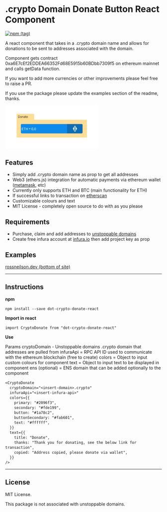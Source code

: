 # .crypto Domain Donate Button React Component
[![npm (tag)](https://img.shields.io/npm/v/dot-crypto-donate-react)](https://www.npmjs.com/package/dot-crypto-donate-react)

A react component that takes in a .crypto domain name and allows for donations to be sent to addresses associated with the domain.

Component gets contract 0xa6E7cEf2EDDEA66352Fd68E5915b60BDbb7309f5 on ethereum mainnet and calls getData function.

If you want to add more currencies or other improvements please feel free to raise a PR. 

If you use the package please update the examples section of the readme, thanks.

<img src="https://github.com/rossneilson/dot-crypto-donate-react/blob/master/example.png" width="300"/>

## Features 
* Simply add .crypto domain name as prop to get all addresses
* Web3 (ethers.js) integration for automatic payments via ethereum wallet ([metamask](https://metamask.io), etc)
* Currently only supports ETH and BTC (main functionality for ETH)
* If successful links to transaction on [etherscan](https://etherscan.io)
* Customizable colours and text
* MIT License - completely open source to do with as you please

## Requirements
* Purchase, claim and add addresses to [unstoppable domains](https://unstoppabledomains.com/)
* Create free infura account at [infura.io](https://infura.io/) then add project key as prop

## Examples 
[rossneilson.dev (bottom of site)](https://rossneilson.dev)


-------
## Instructions

**npm**

```
npm install --save dot-crypto-donate-react
```

**Import in react**

```
import CryptoDonate from "dot-crypto-donate-react"
```

**Use**

Params
cryptoDomain - Unstoppable domains .crypto domain that addresses are pulled from
infuraApi = RPC API ID used to communicate with the ethereum blockchain (free to create)
colors = Object to input custom colours for component
text = Object to input text to be displayed in component
ens (optional) = ENS domain that can be added optionally to the component

```
<CryptoDonate
  cryptoDomain="<insert-domain>.crypto"
  infuraApi="<insert-infura-api>"
  colors={{
    primary: "#2096f3",
    secondary: "#fde199",
    button: "#1a78c2",
    buttonSecondary: "#fab601",
    text: "#ffffff",
  }}
  text={{
    title: "Donate",
    thanks: "Thank you for donating, see the below link for transaction",
    copied: "Address copied, please donate via wallet",
  }}
/>
```

-------
## License

MIT License.

This package is not associated with unstoppable domains.